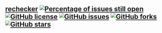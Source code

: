## [rechecker](https://github.com/rehlds/rechecker) [![Percentage of issues still open](http://isitmaintained.com/badge/open/rehlds/rechecker.svg)](http://isitmaintained.com/project/rehlds/rechecker "Percentage of issues still open") [![GitHub license](https://img.shields.io/github/license/rehlds/rechecker.svg?longCache=true&style=flat-square)](https://github.com/rehlds/rechecker/blob/master/LICENSE)  [![GitHub issues](https://img.shields.io/github/issues/rehlds/rechecker.svg?longCache=true&style=flat-square)](https://github.com/rehlds/rechecker/issues) [![GitHub forks](https://img.shields.io/github/forks/rehlds/rechecker.svg?longCache=true&style=flat-square)](https://github.com/rehlds/rechecker/network) [![GitHub stars](https://img.shields.io/github/stars/rehlds/rechecker.svg?longCache=true&style=flat-square)](https://github.com/rehlds/rechecker/stargazers)
